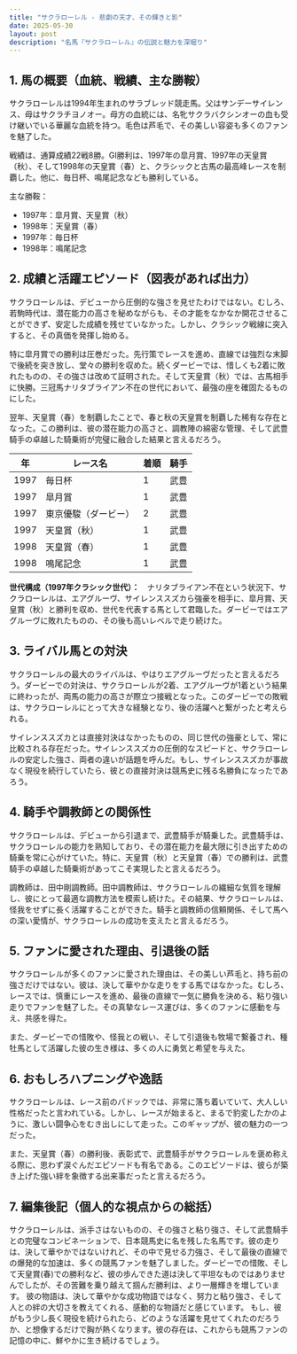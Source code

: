 ```yaml
---
title: "サクラローレル - 悲劇の天才、その輝きと影"
date: 2025-05-30
layout: post
description: "名馬『サクラローレル』の伝説と魅力を深堀り"
---
```


## 1. 馬の概要（血統、戦績、主な勝鞍）

サクラローレルは1994年生まれのサラブレッド競走馬。父はサンデーサイレンス、母はサクラチヨノオー。母方の血統には、名牝サクラバクシンオーの血も受け継いでいる華麗な血統を持つ。毛色は芦毛で、その美しい容姿も多くのファンを魅了した。

戦績は、通算成績22戦8勝。GI勝利は、1997年の皐月賞、1997年の天皇賞（秋）、そして1998年の天皇賞（春）と、クラシックと古馬の最高峰レースを制覇した。他に、毎日杯、鳴尾記念なども勝利している。

主な勝鞍：

* 1997年：皐月賞、天皇賞（秋）
* 1998年：天皇賞（春）
* 1997年：毎日杯
* 1998年：鳴尾記念


## 2. 成績と活躍エピソード（図表があれば出力）

サクラローレルは、デビューから圧倒的な強さを見せたわけではない。むしろ、若駒時代は、潜在能力の高さを秘めながらも、その才能をなかなか開花させることができず、安定した成績を残せていなかった。しかし、クラシック戦線に突入すると、その真価を発揮し始める。

特に皐月賞での勝利は圧巻だった。先行策でレースを進め、直線では強烈な末脚で後続を突き放し、堂々の勝利を収めた。続くダービーでは、惜しくも2着に敗れたものの、その強さは改めて証明された。そして天皇賞（秋）では、古馬相手に快勝。三冠馬ナリタブライアン不在の世代において、最強の座を確固たるものにした。

翌年、天皇賞（春）を制覇したことで、春と秋の天皇賞を制覇した稀有な存在となった。この勝利は、彼の潜在能力の高さと、調教陣の綿密な管理、そして武豊騎手の卓越した騎乗術が完璧に融合した結果と言えるだろう。


| 年 | レース名        | 着順 | 騎手     |
|---|-----------------|-----|---------|
| 1997 | 毎日杯          | 1   | 武豊     |
| 1997 | 皐月賞          | 1   | 武豊     |
| 1997 | 東京優駿（ダービー）| 2   | 武豊     |
| 1997 | 天皇賞（秋）    | 1   | 武豊     |
| 1998 | 天皇賞（春）    | 1   | 武豊     |
| 1998 | 鳴尾記念        | 1   | 武豊     |


**世代構成（1997年クラシック世代）：**　ナリタブライアン不在という状況下、サクラローレルは、エアグルーヴ、サイレンススズカら強豪を相手に、皐月賞、天皇賞（秋）と勝利を収め、世代を代表する馬として君臨した。ダービーではエアグルーヴに敗れたものの、その後も高いレベルで走り続けた。


## 3. ライバル馬との対決

サクラローレルの最大のライバルは、やはりエアグルーヴだったと言えるだろう。ダービーでの対決は、サクラローレルが2着、エアグルーヴが1着という結果に終わったが、両馬の能力の高さが際立つ接戦となった。このダービーでの敗戦は、サクラローレルにとって大きな経験となり、後の活躍へと繋がったと考えられる。

サイレンススズカとは直接対決はなかったものの、同じ世代の強豪として、常に比較される存在だった。サイレンススズカの圧倒的なスピードと、サクラローレルの安定した強さ、両者の違いが話題を呼んだ。もし、サイレンススズカが事故なく現役を続行していたら、彼との直接対決は競馬史に残る名勝負になったであろう。


## 4. 騎手や調教師との関係性

サクラローレルは、デビューから引退まで、武豊騎手が騎乗した。武豊騎手は、サクラローレルの能力を熟知しており、その潜在能力を最大限に引き出すための騎乗を常に心がけていた。特に、天皇賞（秋）と天皇賞（春）での勝利は、武豊騎手の卓越した騎乗術があってこそ実現したと言えるだろう。

調教師は、田中剛調教師。田中調教師は、サクラローレルの繊細な気質を理解し、彼にとって最適な調教方法を模索し続けた。その結果、サクラローレルは、怪我をせずに長く活躍することができた。騎手と調教師の信頼関係、そして馬への深い愛情が、サクラローレルの成功を支えたと言えるだろう。


## 5. ファンに愛された理由、引退後の話

サクラローレルが多くのファンに愛された理由は、その美しい芦毛と、持ち前の強さだけではない。彼は、決して華やかな走りをする馬ではなかった。むしろ、レースでは、慎重にレースを進め、最後の直線で一気に勝負を決める、粘り強い走りでファンを魅了した。その真摯なレース運びは、多くのファンに感動を与え、共感を得た。

また、ダービーでの惜敗や、怪我との戦い、そして引退後も牧場で繋養され、種牡馬として活躍した彼の生き様は、多くの人に勇気と希望を与えた。


## 6. おもしろハプニングや逸話

サクラローレルは、レース前のパドックでは、非常に落ち着いていて、大人しい性格だったと言われている。しかし、レースが始まると、まるで豹変したかのように、激しい闘争心をむき出しにして走った。このギャップが、彼の魅力の一つだった。

また、天皇賞（春）の勝利後、表彰式で、武豊騎手がサクラローレルを褒め称える際に、思わず涙ぐんだエピソードも有名である。このエピソードは、彼らが築き上げた強い絆を象徴する出来事だったと言えるだろう。


## 7. 編集後記（個人的な視点からの総括）

サクラローレルは、派手さはないものの、その強さと粘り強さ、そして武豊騎手との完璧なコンビネーションで、日本競馬史に名を残した名馬です。彼の走りは、決して華やかではないけれど、その中で見せる力強さ、そして最後の直線での爆発的な加速は、多くの競馬ファンを魅了しました。ダービーでの惜敗、そして天皇賞(春)での勝利など、彼の歩んできた道は決して平坦なものではありませんでしたが、その苦難を乗り越えて掴んだ勝利は、より一層輝きを増しています。  彼の物語は、決して華やかな成功物語ではなく、努力と粘り強さ、そして人との絆の大切さを教えてくれる、感動的な物語だと感じています。  もし、彼がもう少し長く現役を続けられたら、どのような活躍を見せてくれたのだろうか、と想像するだけで胸が熱くなります。彼の存在は、これからも競馬ファンの記憶の中に、鮮やかに生き続けるでしょう。
